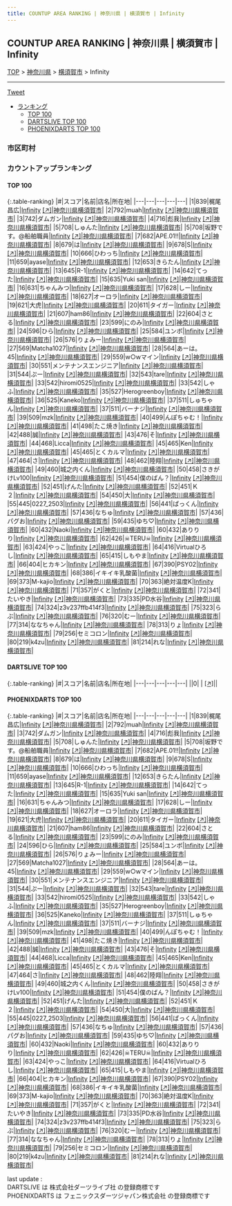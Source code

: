 ```yaml
---
title: COUNTUP AREA RANKING | 神奈川県 | 横須賀市 | Infinity
---
```

## COUNTUP AREA RANKING | 神奈川県 | 横須賀市 | Infinity

[TOP](/darts/rank/) > [神奈川県](/darts/rank/神奈川県/) > [横須賀市](/darts/rank/神奈川県/横須賀市/) > Infinity

___

<a href="https://twitter.com/share?ref_src=twsrc%5Etfw" data-text="COUNTUP AREA RANKING | 神奈川県横須賀市Infinity" class="twitter-share-button" data-hashtags="DARTSLIVE,PHOENIXDARTS,darts,ダーツ" data-show-count="false">Tweet</a>

* [ランキング](#カウントアップランキング)
    * [TOP 100](#top-100)
    * [DARTSLIVE TOP 100](#dartslive-top-100)
    * [PHOENIXDARTS TOP 100](#phoenixdarts-top-100)

### 市区町村

<ul>

</ul>

### カウントアップランキング

#### TOP 100



{:.table-ranking}
|#|スコア|名前|店名|所在地|
|---|---|---|---|---|
|1|839|<span class="rank-name-pd"><span class="pro-icon-pd"></span>梶尾 昌広</span>|<a href="/darts/rank/shops/56615.html">Infinity</a> <a href="https://vs.phoenixdarts.com/jp/shop/shopDetailInfo/s_56615?s_seq=56615">[↗]</a>|<a href="/darts/rank/神奈川県/横須賀市">神奈川県横須賀市</a>|
|2|792|<span class="rank-name-pd">muah</span>|<a href="/darts/rank/shops/56615.html">Infinity</a> <a href="https://vs.phoenixdarts.com/jp/shop/shopDetailInfo/s_56615?s_seq=56615">[↗]</a>|<a href="/darts/rank/神奈川県/横須賀市">神奈川県横須賀市</a>|
|3|742|<span class="rank-name-pd">ダムガン</span>|<a href="/darts/rank/shops/56615.html">Infinity</a> <a href="https://vs.phoenixdarts.com/jp/shop/shopDetailInfo/s_56615?s_seq=56615">[↗]</a>|<a href="/darts/rank/神奈川県/横須賀市">神奈川県横須賀市</a>|
|4|716|<span class="rank-name-pd">彪我</span>|<a href="/darts/rank/shops/56615.html">Infinity</a> <a href="https://vs.phoenixdarts.com/jp/shop/shopDetailInfo/s_56615?s_seq=56615">[↗]</a>|<a href="/darts/rank/神奈川県/横須賀市">神奈川県横須賀市</a>|
|5|708|<span class="rank-name-pd">しゅんた</span>|<a href="/darts/rank/shops/56615.html">Infinity</a> <a href="https://vs.phoenixdarts.com/jp/shop/shopDetailInfo/s_56615?s_seq=56615">[↗]</a>|<a href="/darts/rank/神奈川県/横須賀市">神奈川県横須賀市</a>|
|5|708|<span class="rank-name-pd">坂野です。@船舶職員</span>|<a href="/darts/rank/shops/56615.html">Infinity</a> <a href="https://vs.phoenixdarts.com/jp/shop/shopDetailInfo/s_56615?s_seq=56615">[↗]</a>|<a href="/darts/rank/神奈川県/横須賀市">神奈川県横須賀市</a>|
|7|682|<span class="rank-name-pd">APE.01!!</span>|<a href="/darts/rank/shops/56615.html">Infinity</a> <a href="https://vs.phoenixdarts.com/jp/shop/shopDetailInfo/s_56615?s_seq=56615">[↗]</a>|<a href="/darts/rank/神奈川県/横須賀市">神奈川県横須賀市</a>|
|8|679|<span class="rank-name-pd">は</span>|<a href="/darts/rank/shops/56615.html">Infinity</a> <a href="https://vs.phoenixdarts.com/jp/shop/shopDetailInfo/s_56615?s_seq=56615">[↗]</a>|<a href="/darts/rank/神奈川県/横須賀市">神奈川県横須賀市</a>|
|9|678|<span class="rank-name-pd">S</span>|<a href="/darts/rank/shops/56615.html">Infinity</a> <a href="https://vs.phoenixdarts.com/jp/shop/shopDetailInfo/s_56615?s_seq=56615">[↗]</a>|<a href="/darts/rank/神奈川県/横須賀市">神奈川県横須賀市</a>|
|10|666|<span class="rank-name-pd">ひわっち</span>|<a href="/darts/rank/shops/56615.html">Infinity</a> <a href="https://vs.phoenixdarts.com/jp/shop/shopDetailInfo/s_56615?s_seq=56615">[↗]</a>|<a href="/darts/rank/神奈川県/横須賀市">神奈川県横須賀市</a>|
|11|659|<span class="rank-name-pd">ayase</span>|<a href="/darts/rank/shops/56615.html">Infinity</a> <a href="https://vs.phoenixdarts.com/jp/shop/shopDetailInfo/s_56615?s_seq=56615">[↗]</a>|<a href="/darts/rank/神奈川県/横須賀市">神奈川県横須賀市</a>|
|12|653|<span class="rank-name-pd">きらたん</span>|<a href="/darts/rank/shops/56615.html">Infinity</a> <a href="https://vs.phoenixdarts.com/jp/shop/shopDetailInfo/s_56615?s_seq=56615">[↗]</a>|<a href="/darts/rank/神奈川県/横須賀市">神奈川県横須賀市</a>|
|13|645|<span class="rank-name-pd">R-1</span>|<a href="/darts/rank/shops/56615.html">Infinity</a> <a href="https://vs.phoenixdarts.com/jp/shop/shopDetailInfo/s_56615?s_seq=56615">[↗]</a>|<a href="/darts/rank/神奈川県/横須賀市">神奈川県横須賀市</a>|
|14|642|<span class="rank-name-pd">てった</span>|<a href="/darts/rank/shops/56615.html">Infinity</a> <a href="https://vs.phoenixdarts.com/jp/shop/shopDetailInfo/s_56615?s_seq=56615">[↗]</a>|<a href="/darts/rank/神奈川県/横須賀市">神奈川県横須賀市</a>|
|15|635|<span class="rank-name-pd">Yuki san</span>|<a href="/darts/rank/shops/56615.html">Infinity</a> <a href="https://vs.phoenixdarts.com/jp/shop/shopDetailInfo/s_56615?s_seq=56615">[↗]</a>|<a href="/darts/rank/神奈川県/横須賀市">神奈川県横須賀市</a>|
|16|631|<span class="rank-name-pd">ちゃんみつ</span>|<a href="/darts/rank/shops/56615.html">Infinity</a> <a href="https://vs.phoenixdarts.com/jp/shop/shopDetailInfo/s_56615?s_seq=56615">[↗]</a>|<a href="/darts/rank/神奈川県/横須賀市">神奈川県横須賀市</a>|
|17|628|<span class="rank-name-pd">しー</span>|<a href="/darts/rank/shops/56615.html">Infinity</a> <a href="https://vs.phoenixdarts.com/jp/shop/shopDetailInfo/s_56615?s_seq=56615">[↗]</a>|<a href="/darts/rank/神奈川県/横須賀市">神奈川県横須賀市</a>|
|18|627|<span class="rank-name-pd">オーロラ</span>|<a href="/darts/rank/shops/56615.html">Infinity</a> <a href="https://vs.phoenixdarts.com/jp/shop/shopDetailInfo/s_56615?s_seq=56615">[↗]</a>|<a href="/darts/rank/神奈川県/横須賀市">神奈川県横須賀市</a>|
|19|621|<span class="rank-name-pd">大虎</span>|<a href="/darts/rank/shops/56615.html">Infinity</a> <a href="https://vs.phoenixdarts.com/jp/shop/shopDetailInfo/s_56615?s_seq=56615">[↗]</a>|<a href="/darts/rank/神奈川県/横須賀市">神奈川県横須賀市</a>|
|20|611|<span class="rank-name-pd">タイガー</span>|<a href="/darts/rank/shops/56615.html">Infinity</a> <a href="https://vs.phoenixdarts.com/jp/shop/shopDetailInfo/s_56615?s_seq=56615">[↗]</a>|<a href="/darts/rank/神奈川県/横須賀市">神奈川県横須賀市</a>|
|21|607|<span class="rank-name-pd">ham86</span>|<a href="/darts/rank/shops/56615.html">Infinity</a> <a href="https://vs.phoenixdarts.com/jp/shop/shopDetailInfo/s_56615?s_seq=56615">[↗]</a>|<a href="/darts/rank/神奈川県/横須賀市">神奈川県横須賀市</a>|
|22|604|<span class="rank-name-pd">さとる</span>|<a href="/darts/rank/shops/56615.html">Infinity</a> <a href="https://vs.phoenixdarts.com/jp/shop/shopDetailInfo/s_56615?s_seq=56615">[↗]</a>|<a href="/darts/rank/神奈川県/横須賀市">神奈川県横須賀市</a>|
|23|599|<span class="rank-name-pd">にのみ</span>|<a href="/darts/rank/shops/56615.html">Infinity</a> <a href="https://vs.phoenixdarts.com/jp/shop/shopDetailInfo/s_56615?s_seq=56615">[↗]</a>|<a href="/darts/rank/神奈川県/横須賀市">神奈川県横須賀市</a>|
|24|596|<span class="rank-name-pd">ひら</span>|<a href="/darts/rank/shops/56615.html">Infinity</a> <a href="https://vs.phoenixdarts.com/jp/shop/shopDetailInfo/s_56615?s_seq=56615">[↗]</a>|<a href="/darts/rank/神奈川県/横須賀市">神奈川県横須賀市</a>|
|25|584|<span class="rank-name-pd">ユンボ</span>|<a href="/darts/rank/shops/56615.html">Infinity</a> <a href="https://vs.phoenixdarts.com/jp/shop/shopDetailInfo/s_56615?s_seq=56615">[↗]</a>|<a href="/darts/rank/神奈川県/横須賀市">神奈川県横須賀市</a>|
|26|576|<span class="rank-name-pd">りょみー</span>|<a href="/darts/rank/shops/56615.html">Infinity</a> <a href="https://vs.phoenixdarts.com/jp/shop/shopDetailInfo/s_56615?s_seq=56615">[↗]</a>|<a href="/darts/rank/神奈川県/横須賀市">神奈川県横須賀市</a>|
|27|569|<span class="rank-name-pd">Matcha1027</span>|<a href="/darts/rank/shops/56615.html">Infinity</a> <a href="https://vs.phoenixdarts.com/jp/shop/shopDetailInfo/s_56615?s_seq=56615">[↗]</a>|<a href="/darts/rank/神奈川県/横須賀市">神奈川県横須賀市</a>|
|28|564|<span class="rank-name-pd">あーは。45</span>|<a href="/darts/rank/shops/56615.html">Infinity</a> <a href="https://vs.phoenixdarts.com/jp/shop/shopDetailInfo/s_56615?s_seq=56615">[↗]</a>|<a href="/darts/rank/神奈川県/横須賀市">神奈川県横須賀市</a>|
|29|559|<span class="rank-name-pd">w○wマイン</span>|<a href="/darts/rank/shops/56615.html">Infinity</a> <a href="https://vs.phoenixdarts.com/jp/shop/shopDetailInfo/s_56615?s_seq=56615">[↗]</a>|<a href="/darts/rank/神奈川県/横須賀市">神奈川県横須賀市</a>|
|30|551|<span class="rank-name-pd">メンテナンスエンジニア</span>|<a href="/darts/rank/shops/56615.html">Infinity</a> <a href="https://vs.phoenixdarts.com/jp/shop/shopDetailInfo/s_56615?s_seq=56615">[↗]</a>|<a href="/darts/rank/神奈川県/横須賀市">神奈川県横須賀市</a>|
|31|544|<span class="rank-name-pd">ぷー</span>|<a href="/darts/rank/shops/56615.html">Infinity</a> <a href="https://vs.phoenixdarts.com/jp/shop/shopDetailInfo/s_56615?s_seq=56615">[↗]</a>|<a href="/darts/rank/神奈川県/横須賀市">神奈川県横須賀市</a>|
|32|543|<span class="rank-name-pd">tare</span>|<a href="/darts/rank/shops/56615.html">Infinity</a> <a href="https://vs.phoenixdarts.com/jp/shop/shopDetailInfo/s_56615?s_seq=56615">[↗]</a>|<a href="/darts/rank/神奈川県/横須賀市">神奈川県横須賀市</a>|
|33|542|<span class="rank-name-pd">hiromi0525</span>|<a href="/darts/rank/shops/56615.html">Infinity</a> <a href="https://vs.phoenixdarts.com/jp/shop/shopDetailInfo/s_56615?s_seq=56615">[↗]</a>|<a href="/darts/rank/神奈川県/横須賀市">神奈川県横須賀市</a>|
|33|542|<span class="rank-name-pd">しゃふ</span>|<a href="/darts/rank/shops/56615.html">Infinity</a> <a href="https://vs.phoenixdarts.com/jp/shop/shopDetailInfo/s_56615?s_seq=56615">[↗]</a>|<a href="/darts/rank/神奈川県/横須賀市">神奈川県横須賀市</a>|
|35|527|<span class="rank-name-pd">Herogreenboy</span>|<a href="/darts/rank/shops/56615.html">Infinity</a> <a href="https://vs.phoenixdarts.com/jp/shop/shopDetailInfo/s_56615?s_seq=56615">[↗]</a>|<a href="/darts/rank/神奈川県/横須賀市">神奈川県横須賀市</a>|
|36|525|<span class="rank-name-pd">Kaneko</span>|<a href="/darts/rank/shops/56615.html">Infinity</a> <a href="https://vs.phoenixdarts.com/jp/shop/shopDetailInfo/s_56615?s_seq=56615">[↗]</a>|<a href="/darts/rank/神奈川県/横須賀市">神奈川県横須賀市</a>|
|37|511|<span class="rank-name-pd">しゅちゃん</span>|<a href="/darts/rank/shops/56615.html">Infinity</a> <a href="https://vs.phoenixdarts.com/jp/shop/shopDetailInfo/s_56615?s_seq=56615">[↗]</a>|<a href="/darts/rank/神奈川県/横須賀市">神奈川県横須賀市</a>|
|37|511|<span class="rank-name-pd">バーナジ</span>|<a href="/darts/rank/shops/56615.html">Infinity</a> <a href="https://vs.phoenixdarts.com/jp/shop/shopDetailInfo/s_56615?s_seq=56615">[↗]</a>|<a href="/darts/rank/神奈川県/横須賀市">神奈川県横須賀市</a>|
|39|509|<span class="rank-name-pd">mzk</span>|<a href="/darts/rank/shops/56615.html">Infinity</a> <a href="https://vs.phoenixdarts.com/jp/shop/shopDetailInfo/s_56615?s_seq=56615">[↗]</a>|<a href="/darts/rank/神奈川県/横須賀市">神奈川県横須賀市</a>|
|40|499|<span class="rank-name-pd">んぽちゃむ！</span>|<a href="/darts/rank/shops/56615.html">Infinity</a> <a href="https://vs.phoenixdarts.com/jp/shop/shopDetailInfo/s_56615?s_seq=56615">[↗]</a>|<a href="/darts/rank/神奈川県/横須賀市">神奈川県横須賀市</a>|
|41|498|<span class="rank-name-pd">たこ焼き</span>|<a href="/darts/rank/shops/56615.html">Infinity</a> <a href="https://vs.phoenixdarts.com/jp/shop/shopDetailInfo/s_56615?s_seq=56615">[↗]</a>|<a href="/darts/rank/神奈川県/横須賀市">神奈川県横須賀市</a>|
|42|488|<span class="rank-name-pd">誠</span>|<a href="/darts/rank/shops/56615.html">Infinity</a> <a href="https://vs.phoenixdarts.com/jp/shop/shopDetailInfo/s_56615?s_seq=56615">[↗]</a>|<a href="/darts/rank/神奈川県/横須賀市">神奈川県横須賀市</a>|
|43|476|<span class="rank-name-pd">そ</span>|<a href="/darts/rank/shops/56615.html">Infinity</a> <a href="https://vs.phoenixdarts.com/jp/shop/shopDetailInfo/s_56615?s_seq=56615">[↗]</a>|<a href="/darts/rank/神奈川県/横須賀市">神奈川県横須賀市</a>|
|44|468|<span class="rank-name-pd">Licca</span>|<a href="/darts/rank/shops/56615.html">Infinity</a> <a href="https://vs.phoenixdarts.com/jp/shop/shopDetailInfo/s_56615?s_seq=56615">[↗]</a>|<a href="/darts/rank/神奈川県/横須賀市">神奈川県横須賀市</a>|
|45|465|<span class="rank-name-pd">Ken</span>|<a href="/darts/rank/shops/56615.html">Infinity</a> <a href="https://vs.phoenixdarts.com/jp/shop/shopDetailInfo/s_56615?s_seq=56615">[↗]</a>|<a href="/darts/rank/神奈川県/横須賀市">神奈川県横須賀市</a>|
|45|465|<span class="rank-name-pd">とくカルマ</span>|<a href="/darts/rank/shops/56615.html">Infinity</a> <a href="https://vs.phoenixdarts.com/jp/shop/shopDetailInfo/s_56615?s_seq=56615">[↗]</a>|<a href="/darts/rank/神奈川県/横須賀市">神奈川県横須賀市</a>|
|47|464|<span class="rank-name-pd">さ</span>|<a href="/darts/rank/shops/56615.html">Infinity</a> <a href="https://vs.phoenixdarts.com/jp/shop/shopDetailInfo/s_56615?s_seq=56615">[↗]</a>|<a href="/darts/rank/神奈川県/横須賀市">神奈川県横須賀市</a>|
|48|462|<span class="rank-name-pd">陸翔</span>|<a href="/darts/rank/shops/56615.html">Infinity</a> <a href="https://vs.phoenixdarts.com/jp/shop/shopDetailInfo/s_56615?s_seq=56615">[↗]</a>|<a href="/darts/rank/神奈川県/横須賀市">神奈川県横須賀市</a>|
|49|460|<span class="rank-name-pd">城之内くん</span>|<a href="/darts/rank/shops/56615.html">Infinity</a> <a href="https://vs.phoenixdarts.com/jp/shop/shopDetailInfo/s_56615?s_seq=56615">[↗]</a>|<a href="/darts/rank/神奈川県/横須賀市">神奈川県横須賀市</a>|
|50|458|<span class="rank-name-pd">さきがけLv100</span>|<a href="/darts/rank/shops/56615.html">Infinity</a> <a href="https://vs.phoenixdarts.com/jp/shop/shopDetailInfo/s_56615?s_seq=56615">[↗]</a>|<a href="/darts/rank/神奈川県/横須賀市">神奈川県横須賀市</a>|
|51|454|<span class="rank-name-pd">僕のばん？</span>|<a href="/darts/rank/shops/56615.html">Infinity</a> <a href="https://vs.phoenixdarts.com/jp/shop/shopDetailInfo/s_56615?s_seq=56615">[↗]</a>|<a href="/darts/rank/神奈川県/横須賀市">神奈川県横須賀市</a>|
|52|451|<span class="rank-name-pd">げんた</span>|<a href="/darts/rank/shops/56615.html">Infinity</a> <a href="https://vs.phoenixdarts.com/jp/shop/shopDetailInfo/s_56615?s_seq=56615">[↗]</a>|<a href="/darts/rank/神奈川県/横須賀市">神奈川県横須賀市</a>|
|52|451|<span class="rank-name-pd">Ｋ２</span>|<a href="/darts/rank/shops/56615.html">Infinity</a> <a href="https://vs.phoenixdarts.com/jp/shop/shopDetailInfo/s_56615?s_seq=56615">[↗]</a>|<a href="/darts/rank/神奈川県/横須賀市">神奈川県横須賀市</a>|
|54|450|<span class="rank-name-pd">大</span>|<a href="/darts/rank/shops/56615.html">Infinity</a> <a href="https://vs.phoenixdarts.com/jp/shop/shopDetailInfo/s_56615?s_seq=56615">[↗]</a>|<a href="/darts/rank/神奈川県/横須賀市">神奈川県横須賀市</a>|
|55|445|<span class="rank-name-pd">0227_2503</span>|<a href="/darts/rank/shops/56615.html">Infinity</a> <a href="https://vs.phoenixdarts.com/jp/shop/shopDetailInfo/s_56615?s_seq=56615">[↗]</a>|<a href="/darts/rank/神奈川県/横須賀市">神奈川県横須賀市</a>|
|56|441|<span class="rank-name-pd">ぱっくん</span>|<a href="/darts/rank/shops/56615.html">Infinity</a> <a href="https://vs.phoenixdarts.com/jp/shop/shopDetailInfo/s_56615?s_seq=56615">[↗]</a>|<a href="/darts/rank/神奈川県/横須賀市">神奈川県横須賀市</a>|
|57|436|<span class="rank-name-pd">なちゅ</span>|<a href="/darts/rank/shops/56615.html">Infinity</a> <a href="https://vs.phoenixdarts.com/jp/shop/shopDetailInfo/s_56615?s_seq=56615">[↗]</a>|<a href="/darts/rank/神奈川県/横須賀市">神奈川県横須賀市</a>|
|57|436|<span class="rank-name-pd">パグお</span>|<a href="/darts/rank/shops/56615.html">Infinity</a> <a href="https://vs.phoenixdarts.com/jp/shop/shopDetailInfo/s_56615?s_seq=56615">[↗]</a>|<a href="/darts/rank/神奈川県/横須賀市">神奈川県横須賀市</a>|
|59|435|<span class="rank-name-pd">ゆち♡</span>|<a href="/darts/rank/shops/56615.html">Infinity</a> <a href="https://vs.phoenixdarts.com/jp/shop/shopDetailInfo/s_56615?s_seq=56615">[↗]</a>|<a href="/darts/rank/神奈川県/横須賀市">神奈川県横須賀市</a>|
|60|432|<span class="rank-name-pd">Naoki</span>|<a href="/darts/rank/shops/56615.html">Infinity</a> <a href="https://vs.phoenixdarts.com/jp/shop/shopDetailInfo/s_56615?s_seq=56615">[↗]</a>|<a href="/darts/rank/神奈川県/横須賀市">神奈川県横須賀市</a>|
|60|432|<span class="rank-name-pd">ありりり</span>|<a href="/darts/rank/shops/56615.html">Infinity</a> <a href="https://vs.phoenixdarts.com/jp/shop/shopDetailInfo/s_56615?s_seq=56615">[↗]</a>|<a href="/darts/rank/神奈川県/横須賀市">神奈川県横須賀市</a>|
|62|426|<span class="rank-name-pd">☠TERU☠</span>|<a href="/darts/rank/shops/56615.html">Infinity</a> <a href="https://vs.phoenixdarts.com/jp/shop/shopDetailInfo/s_56615?s_seq=56615">[↗]</a>|<a href="/darts/rank/神奈川県/横須賀市">神奈川県横須賀市</a>|
|63|424|<span class="rank-name-pd">やっこ</span>|<a href="/darts/rank/shops/56615.html">Infinity</a> <a href="https://vs.phoenixdarts.com/jp/shop/shopDetailInfo/s_56615?s_seq=56615">[↗]</a>|<a href="/darts/rank/神奈川県/横須賀市">神奈川県横須賀市</a>|
|64|416|<span class="rank-name-pd">Virtualひろし</span>|<a href="/darts/rank/shops/56615.html">Infinity</a> <a href="https://vs.phoenixdarts.com/jp/shop/shopDetailInfo/s_56615?s_seq=56615">[↗]</a>|<a href="/darts/rank/神奈川県/横須賀市">神奈川県横須賀市</a>|
|65|415|<span class="rank-name-pd">しもやま</span>|<a href="/darts/rank/shops/56615.html">Infinity</a> <a href="https://vs.phoenixdarts.com/jp/shop/shopDetailInfo/s_56615?s_seq=56615">[↗]</a>|<a href="/darts/rank/神奈川県/横須賀市">神奈川県横須賀市</a>|
|66|404|<span class="rank-name-pd">ヒカキン</span>|<a href="/darts/rank/shops/56615.html">Infinity</a> <a href="https://vs.phoenixdarts.com/jp/shop/shopDetailInfo/s_56615?s_seq=56615">[↗]</a>|<a href="/darts/rank/神奈川県/横須賀市">神奈川県横須賀市</a>|
|67|390|<span class="rank-name-pd">PSY02</span>|<a href="/darts/rank/shops/56615.html">Infinity</a> <a href="https://vs.phoenixdarts.com/jp/shop/shopDetailInfo/s_56615?s_seq=56615">[↗]</a>|<a href="/darts/rank/神奈川県/横須賀市">神奈川県横須賀市</a>|
|68|386|<span class="rank-name-pd">イキイキ乳酸菌</span>|<a href="/darts/rank/shops/56615.html">Infinity</a> <a href="https://vs.phoenixdarts.com/jp/shop/shopDetailInfo/s_56615?s_seq=56615">[↗]</a>|<a href="/darts/rank/神奈川県/横須賀市">神奈川県横須賀市</a>|
|69|373|<span class="rank-name-pd">M-kajio</span>|<a href="/darts/rank/shops/56615.html">Infinity</a> <a href="https://vs.phoenixdarts.com/jp/shop/shopDetailInfo/s_56615?s_seq=56615">[↗]</a>|<a href="/darts/rank/神奈川県/横須賀市">神奈川県横須賀市</a>|
|70|363|<span class="rank-name-pd">絶対温度K</span>|<a href="/darts/rank/shops/56615.html">Infinity</a> <a href="https://vs.phoenixdarts.com/jp/shop/shopDetailInfo/s_56615?s_seq=56615">[↗]</a>|<a href="/darts/rank/神奈川県/横須賀市">神奈川県横須賀市</a>|
|71|357|<span class="rank-name-pd">がくと</span>|<a href="/darts/rank/shops/56615.html">Infinity</a> <a href="https://vs.phoenixdarts.com/jp/shop/shopDetailInfo/s_56615?s_seq=56615">[↗]</a>|<a href="/darts/rank/神奈川県/横須賀市">神奈川県横須賀市</a>|
|72|341|<span class="rank-name-pd">たいやき</span>|<a href="/darts/rank/shops/56615.html">Infinity</a> <a href="https://vs.phoenixdarts.com/jp/shop/shopDetailInfo/s_56615?s_seq=56615">[↗]</a>|<a href="/darts/rank/神奈川県/横須賀市">神奈川県横須賀市</a>|
|73|335|<span class="rank-name-pd">PD水谷</span>|<a href="/darts/rank/shops/56615.html">Infinity</a> <a href="https://vs.phoenixdarts.com/jp/shop/shopDetailInfo/s_56615?s_seq=56615">[↗]</a>|<a href="/darts/rank/神奈川県/横須賀市">神奈川県横須賀市</a>|
|74|324|<span class="rank-name-pd">z3v237ffb414f3</span>|<a href="/darts/rank/shops/56615.html">Infinity</a> <a href="https://vs.phoenixdarts.com/jp/shop/shopDetailInfo/s_56615?s_seq=56615">[↗]</a>|<a href="/darts/rank/神奈川県/横須賀市">神奈川県横須賀市</a>|
|75|323|<span class="rank-name-pd">らぶ</span>|<a href="/darts/rank/shops/56615.html">Infinity</a> <a href="https://vs.phoenixdarts.com/jp/shop/shopDetailInfo/s_56615?s_seq=56615">[↗]</a>|<a href="/darts/rank/神奈川県/横須賀市">神奈川県横須賀市</a>|
|76|320|<span class="rank-name-pd">むー</span>|<a href="/darts/rank/shops/56615.html">Infinity</a> <a href="https://vs.phoenixdarts.com/jp/shop/shopDetailInfo/s_56615?s_seq=56615">[↗]</a>|<a href="/darts/rank/神奈川県/横須賀市">神奈川県横須賀市</a>|
|77|314|<span class="rank-name-pd">ななちゃん</span>|<a href="/darts/rank/shops/56615.html">Infinity</a> <a href="https://vs.phoenixdarts.com/jp/shop/shopDetailInfo/s_56615?s_seq=56615">[↗]</a>|<a href="/darts/rank/神奈川県/横須賀市">神奈川県横須賀市</a>|
|78|313|<span class="rank-name-pd">りょ</span>|<a href="/darts/rank/shops/56615.html">Infinity</a> <a href="https://vs.phoenixdarts.com/jp/shop/shopDetailInfo/s_56615?s_seq=56615">[↗]</a>|<a href="/darts/rank/神奈川県/横須賀市">神奈川県横須賀市</a>|
|79|256|<span class="rank-name-pd">セミコロン</span>|<a href="/darts/rank/shops/56615.html">Infinity</a> <a href="https://vs.phoenixdarts.com/jp/shop/shopDetailInfo/s_56615?s_seq=56615">[↗]</a>|<a href="/darts/rank/神奈川県/横須賀市">神奈川県横須賀市</a>|
|80|219|<span class="rank-name-pd">k4zu</span>|<a href="/darts/rank/shops/56615.html">Infinity</a> <a href="https://vs.phoenixdarts.com/jp/shop/shopDetailInfo/s_56615?s_seq=56615">[↗]</a>|<a href="/darts/rank/神奈川県/横須賀市">神奈川県横須賀市</a>|
|81|214|<span class="rank-name-pd">れな</span>|<a href="/darts/rank/shops/56615.html">Infinity</a> <a href="https://vs.phoenixdarts.com/jp/shop/shopDetailInfo/s_56615?s_seq=56615">[↗]</a>|<a href="/darts/rank/神奈川県/横須賀市">神奈川県横須賀市</a>|


#### DARTSLIVE TOP 100



{:.table-ranking}
|#|スコア|名前|店名|所在地|
|---|---|---|---|---|
||0|<span class="rank-name-dl"> </span>|<a href="/darts/rank/shops/.html"></a> <a href="">[↗]</a>|<a href="/darts/rank//"></a>|


#### PHOENIXDARTS TOP 100



{:.table-ranking}
|#|スコア|名前|店名|所在地|
|---|---|---|---|---|
|1|839|<span class="rank-name-pd"><span class="pro-icon-pd"></span>梶尾 昌広</span>|<a href="/darts/rank/shops/56615.html">Infinity</a> <a href="https://vs.phoenixdarts.com/jp/shop/shopDetailInfo/s_56615?s_seq=56615">[↗]</a>|<a href="/darts/rank/神奈川県/横須賀市">神奈川県横須賀市</a>|
|2|792|<span class="rank-name-pd">muah</span>|<a href="/darts/rank/shops/56615.html">Infinity</a> <a href="https://vs.phoenixdarts.com/jp/shop/shopDetailInfo/s_56615?s_seq=56615">[↗]</a>|<a href="/darts/rank/神奈川県/横須賀市">神奈川県横須賀市</a>|
|3|742|<span class="rank-name-pd">ダムガン</span>|<a href="/darts/rank/shops/56615.html">Infinity</a> <a href="https://vs.phoenixdarts.com/jp/shop/shopDetailInfo/s_56615?s_seq=56615">[↗]</a>|<a href="/darts/rank/神奈川県/横須賀市">神奈川県横須賀市</a>|
|4|716|<span class="rank-name-pd">彪我</span>|<a href="/darts/rank/shops/56615.html">Infinity</a> <a href="https://vs.phoenixdarts.com/jp/shop/shopDetailInfo/s_56615?s_seq=56615">[↗]</a>|<a href="/darts/rank/神奈川県/横須賀市">神奈川県横須賀市</a>|
|5|708|<span class="rank-name-pd">しゅんた</span>|<a href="/darts/rank/shops/56615.html">Infinity</a> <a href="https://vs.phoenixdarts.com/jp/shop/shopDetailInfo/s_56615?s_seq=56615">[↗]</a>|<a href="/darts/rank/神奈川県/横須賀市">神奈川県横須賀市</a>|
|5|708|<span class="rank-name-pd">坂野です。@船舶職員</span>|<a href="/darts/rank/shops/56615.html">Infinity</a> <a href="https://vs.phoenixdarts.com/jp/shop/shopDetailInfo/s_56615?s_seq=56615">[↗]</a>|<a href="/darts/rank/神奈川県/横須賀市">神奈川県横須賀市</a>|
|7|682|<span class="rank-name-pd">APE.01!!</span>|<a href="/darts/rank/shops/56615.html">Infinity</a> <a href="https://vs.phoenixdarts.com/jp/shop/shopDetailInfo/s_56615?s_seq=56615">[↗]</a>|<a href="/darts/rank/神奈川県/横須賀市">神奈川県横須賀市</a>|
|8|679|<span class="rank-name-pd">は</span>|<a href="/darts/rank/shops/56615.html">Infinity</a> <a href="https://vs.phoenixdarts.com/jp/shop/shopDetailInfo/s_56615?s_seq=56615">[↗]</a>|<a href="/darts/rank/神奈川県/横須賀市">神奈川県横須賀市</a>|
|9|678|<span class="rank-name-pd">S</span>|<a href="/darts/rank/shops/56615.html">Infinity</a> <a href="https://vs.phoenixdarts.com/jp/shop/shopDetailInfo/s_56615?s_seq=56615">[↗]</a>|<a href="/darts/rank/神奈川県/横須賀市">神奈川県横須賀市</a>|
|10|666|<span class="rank-name-pd">ひわっち</span>|<a href="/darts/rank/shops/56615.html">Infinity</a> <a href="https://vs.phoenixdarts.com/jp/shop/shopDetailInfo/s_56615?s_seq=56615">[↗]</a>|<a href="/darts/rank/神奈川県/横須賀市">神奈川県横須賀市</a>|
|11|659|<span class="rank-name-pd">ayase</span>|<a href="/darts/rank/shops/56615.html">Infinity</a> <a href="https://vs.phoenixdarts.com/jp/shop/shopDetailInfo/s_56615?s_seq=56615">[↗]</a>|<a href="/darts/rank/神奈川県/横須賀市">神奈川県横須賀市</a>|
|12|653|<span class="rank-name-pd">きらたん</span>|<a href="/darts/rank/shops/56615.html">Infinity</a> <a href="https://vs.phoenixdarts.com/jp/shop/shopDetailInfo/s_56615?s_seq=56615">[↗]</a>|<a href="/darts/rank/神奈川県/横須賀市">神奈川県横須賀市</a>|
|13|645|<span class="rank-name-pd">R-1</span>|<a href="/darts/rank/shops/56615.html">Infinity</a> <a href="https://vs.phoenixdarts.com/jp/shop/shopDetailInfo/s_56615?s_seq=56615">[↗]</a>|<a href="/darts/rank/神奈川県/横須賀市">神奈川県横須賀市</a>|
|14|642|<span class="rank-name-pd">てった</span>|<a href="/darts/rank/shops/56615.html">Infinity</a> <a href="https://vs.phoenixdarts.com/jp/shop/shopDetailInfo/s_56615?s_seq=56615">[↗]</a>|<a href="/darts/rank/神奈川県/横須賀市">神奈川県横須賀市</a>|
|15|635|<span class="rank-name-pd">Yuki san</span>|<a href="/darts/rank/shops/56615.html">Infinity</a> <a href="https://vs.phoenixdarts.com/jp/shop/shopDetailInfo/s_56615?s_seq=56615">[↗]</a>|<a href="/darts/rank/神奈川県/横須賀市">神奈川県横須賀市</a>|
|16|631|<span class="rank-name-pd">ちゃんみつ</span>|<a href="/darts/rank/shops/56615.html">Infinity</a> <a href="https://vs.phoenixdarts.com/jp/shop/shopDetailInfo/s_56615?s_seq=56615">[↗]</a>|<a href="/darts/rank/神奈川県/横須賀市">神奈川県横須賀市</a>|
|17|628|<span class="rank-name-pd">しー</span>|<a href="/darts/rank/shops/56615.html">Infinity</a> <a href="https://vs.phoenixdarts.com/jp/shop/shopDetailInfo/s_56615?s_seq=56615">[↗]</a>|<a href="/darts/rank/神奈川県/横須賀市">神奈川県横須賀市</a>|
|18|627|<span class="rank-name-pd">オーロラ</span>|<a href="/darts/rank/shops/56615.html">Infinity</a> <a href="https://vs.phoenixdarts.com/jp/shop/shopDetailInfo/s_56615?s_seq=56615">[↗]</a>|<a href="/darts/rank/神奈川県/横須賀市">神奈川県横須賀市</a>|
|19|621|<span class="rank-name-pd">大虎</span>|<a href="/darts/rank/shops/56615.html">Infinity</a> <a href="https://vs.phoenixdarts.com/jp/shop/shopDetailInfo/s_56615?s_seq=56615">[↗]</a>|<a href="/darts/rank/神奈川県/横須賀市">神奈川県横須賀市</a>|
|20|611|<span class="rank-name-pd">タイガー</span>|<a href="/darts/rank/shops/56615.html">Infinity</a> <a href="https://vs.phoenixdarts.com/jp/shop/shopDetailInfo/s_56615?s_seq=56615">[↗]</a>|<a href="/darts/rank/神奈川県/横須賀市">神奈川県横須賀市</a>|
|21|607|<span class="rank-name-pd">ham86</span>|<a href="/darts/rank/shops/56615.html">Infinity</a> <a href="https://vs.phoenixdarts.com/jp/shop/shopDetailInfo/s_56615?s_seq=56615">[↗]</a>|<a href="/darts/rank/神奈川県/横須賀市">神奈川県横須賀市</a>|
|22|604|<span class="rank-name-pd">さとる</span>|<a href="/darts/rank/shops/56615.html">Infinity</a> <a href="https://vs.phoenixdarts.com/jp/shop/shopDetailInfo/s_56615?s_seq=56615">[↗]</a>|<a href="/darts/rank/神奈川県/横須賀市">神奈川県横須賀市</a>|
|23|599|<span class="rank-name-pd">にのみ</span>|<a href="/darts/rank/shops/56615.html">Infinity</a> <a href="https://vs.phoenixdarts.com/jp/shop/shopDetailInfo/s_56615?s_seq=56615">[↗]</a>|<a href="/darts/rank/神奈川県/横須賀市">神奈川県横須賀市</a>|
|24|596|<span class="rank-name-pd">ひら</span>|<a href="/darts/rank/shops/56615.html">Infinity</a> <a href="https://vs.phoenixdarts.com/jp/shop/shopDetailInfo/s_56615?s_seq=56615">[↗]</a>|<a href="/darts/rank/神奈川県/横須賀市">神奈川県横須賀市</a>|
|25|584|<span class="rank-name-pd">ユンボ</span>|<a href="/darts/rank/shops/56615.html">Infinity</a> <a href="https://vs.phoenixdarts.com/jp/shop/shopDetailInfo/s_56615?s_seq=56615">[↗]</a>|<a href="/darts/rank/神奈川県/横須賀市">神奈川県横須賀市</a>|
|26|576|<span class="rank-name-pd">りょみー</span>|<a href="/darts/rank/shops/56615.html">Infinity</a> <a href="https://vs.phoenixdarts.com/jp/shop/shopDetailInfo/s_56615?s_seq=56615">[↗]</a>|<a href="/darts/rank/神奈川県/横須賀市">神奈川県横須賀市</a>|
|27|569|<span class="rank-name-pd">Matcha1027</span>|<a href="/darts/rank/shops/56615.html">Infinity</a> <a href="https://vs.phoenixdarts.com/jp/shop/shopDetailInfo/s_56615?s_seq=56615">[↗]</a>|<a href="/darts/rank/神奈川県/横須賀市">神奈川県横須賀市</a>|
|28|564|<span class="rank-name-pd">あーは。45</span>|<a href="/darts/rank/shops/56615.html">Infinity</a> <a href="https://vs.phoenixdarts.com/jp/shop/shopDetailInfo/s_56615?s_seq=56615">[↗]</a>|<a href="/darts/rank/神奈川県/横須賀市">神奈川県横須賀市</a>|
|29|559|<span class="rank-name-pd">w○wマイン</span>|<a href="/darts/rank/shops/56615.html">Infinity</a> <a href="https://vs.phoenixdarts.com/jp/shop/shopDetailInfo/s_56615?s_seq=56615">[↗]</a>|<a href="/darts/rank/神奈川県/横須賀市">神奈川県横須賀市</a>|
|30|551|<span class="rank-name-pd">メンテナンスエンジニア</span>|<a href="/darts/rank/shops/56615.html">Infinity</a> <a href="https://vs.phoenixdarts.com/jp/shop/shopDetailInfo/s_56615?s_seq=56615">[↗]</a>|<a href="/darts/rank/神奈川県/横須賀市">神奈川県横須賀市</a>|
|31|544|<span class="rank-name-pd">ぷー</span>|<a href="/darts/rank/shops/56615.html">Infinity</a> <a href="https://vs.phoenixdarts.com/jp/shop/shopDetailInfo/s_56615?s_seq=56615">[↗]</a>|<a href="/darts/rank/神奈川県/横須賀市">神奈川県横須賀市</a>|
|32|543|<span class="rank-name-pd">tare</span>|<a href="/darts/rank/shops/56615.html">Infinity</a> <a href="https://vs.phoenixdarts.com/jp/shop/shopDetailInfo/s_56615?s_seq=56615">[↗]</a>|<a href="/darts/rank/神奈川県/横須賀市">神奈川県横須賀市</a>|
|33|542|<span class="rank-name-pd">hiromi0525</span>|<a href="/darts/rank/shops/56615.html">Infinity</a> <a href="https://vs.phoenixdarts.com/jp/shop/shopDetailInfo/s_56615?s_seq=56615">[↗]</a>|<a href="/darts/rank/神奈川県/横須賀市">神奈川県横須賀市</a>|
|33|542|<span class="rank-name-pd">しゃふ</span>|<a href="/darts/rank/shops/56615.html">Infinity</a> <a href="https://vs.phoenixdarts.com/jp/shop/shopDetailInfo/s_56615?s_seq=56615">[↗]</a>|<a href="/darts/rank/神奈川県/横須賀市">神奈川県横須賀市</a>|
|35|527|<span class="rank-name-pd">Herogreenboy</span>|<a href="/darts/rank/shops/56615.html">Infinity</a> <a href="https://vs.phoenixdarts.com/jp/shop/shopDetailInfo/s_56615?s_seq=56615">[↗]</a>|<a href="/darts/rank/神奈川県/横須賀市">神奈川県横須賀市</a>|
|36|525|<span class="rank-name-pd">Kaneko</span>|<a href="/darts/rank/shops/56615.html">Infinity</a> <a href="https://vs.phoenixdarts.com/jp/shop/shopDetailInfo/s_56615?s_seq=56615">[↗]</a>|<a href="/darts/rank/神奈川県/横須賀市">神奈川県横須賀市</a>|
|37|511|<span class="rank-name-pd">しゅちゃん</span>|<a href="/darts/rank/shops/56615.html">Infinity</a> <a href="https://vs.phoenixdarts.com/jp/shop/shopDetailInfo/s_56615?s_seq=56615">[↗]</a>|<a href="/darts/rank/神奈川県/横須賀市">神奈川県横須賀市</a>|
|37|511|<span class="rank-name-pd">バーナジ</span>|<a href="/darts/rank/shops/56615.html">Infinity</a> <a href="https://vs.phoenixdarts.com/jp/shop/shopDetailInfo/s_56615?s_seq=56615">[↗]</a>|<a href="/darts/rank/神奈川県/横須賀市">神奈川県横須賀市</a>|
|39|509|<span class="rank-name-pd">mzk</span>|<a href="/darts/rank/shops/56615.html">Infinity</a> <a href="https://vs.phoenixdarts.com/jp/shop/shopDetailInfo/s_56615?s_seq=56615">[↗]</a>|<a href="/darts/rank/神奈川県/横須賀市">神奈川県横須賀市</a>|
|40|499|<span class="rank-name-pd">んぽちゃむ！</span>|<a href="/darts/rank/shops/56615.html">Infinity</a> <a href="https://vs.phoenixdarts.com/jp/shop/shopDetailInfo/s_56615?s_seq=56615">[↗]</a>|<a href="/darts/rank/神奈川県/横須賀市">神奈川県横須賀市</a>|
|41|498|<span class="rank-name-pd">たこ焼き</span>|<a href="/darts/rank/shops/56615.html">Infinity</a> <a href="https://vs.phoenixdarts.com/jp/shop/shopDetailInfo/s_56615?s_seq=56615">[↗]</a>|<a href="/darts/rank/神奈川県/横須賀市">神奈川県横須賀市</a>|
|42|488|<span class="rank-name-pd">誠</span>|<a href="/darts/rank/shops/56615.html">Infinity</a> <a href="https://vs.phoenixdarts.com/jp/shop/shopDetailInfo/s_56615?s_seq=56615">[↗]</a>|<a href="/darts/rank/神奈川県/横須賀市">神奈川県横須賀市</a>|
|43|476|<span class="rank-name-pd">そ</span>|<a href="/darts/rank/shops/56615.html">Infinity</a> <a href="https://vs.phoenixdarts.com/jp/shop/shopDetailInfo/s_56615?s_seq=56615">[↗]</a>|<a href="/darts/rank/神奈川県/横須賀市">神奈川県横須賀市</a>|
|44|468|<span class="rank-name-pd">Licca</span>|<a href="/darts/rank/shops/56615.html">Infinity</a> <a href="https://vs.phoenixdarts.com/jp/shop/shopDetailInfo/s_56615?s_seq=56615">[↗]</a>|<a href="/darts/rank/神奈川県/横須賀市">神奈川県横須賀市</a>|
|45|465|<span class="rank-name-pd">Ken</span>|<a href="/darts/rank/shops/56615.html">Infinity</a> <a href="https://vs.phoenixdarts.com/jp/shop/shopDetailInfo/s_56615?s_seq=56615">[↗]</a>|<a href="/darts/rank/神奈川県/横須賀市">神奈川県横須賀市</a>|
|45|465|<span class="rank-name-pd">とくカルマ</span>|<a href="/darts/rank/shops/56615.html">Infinity</a> <a href="https://vs.phoenixdarts.com/jp/shop/shopDetailInfo/s_56615?s_seq=56615">[↗]</a>|<a href="/darts/rank/神奈川県/横須賀市">神奈川県横須賀市</a>|
|47|464|<span class="rank-name-pd">さ</span>|<a href="/darts/rank/shops/56615.html">Infinity</a> <a href="https://vs.phoenixdarts.com/jp/shop/shopDetailInfo/s_56615?s_seq=56615">[↗]</a>|<a href="/darts/rank/神奈川県/横須賀市">神奈川県横須賀市</a>|
|48|462|<span class="rank-name-pd">陸翔</span>|<a href="/darts/rank/shops/56615.html">Infinity</a> <a href="https://vs.phoenixdarts.com/jp/shop/shopDetailInfo/s_56615?s_seq=56615">[↗]</a>|<a href="/darts/rank/神奈川県/横須賀市">神奈川県横須賀市</a>|
|49|460|<span class="rank-name-pd">城之内くん</span>|<a href="/darts/rank/shops/56615.html">Infinity</a> <a href="https://vs.phoenixdarts.com/jp/shop/shopDetailInfo/s_56615?s_seq=56615">[↗]</a>|<a href="/darts/rank/神奈川県/横須賀市">神奈川県横須賀市</a>|
|50|458|<span class="rank-name-pd">さきがけLv100</span>|<a href="/darts/rank/shops/56615.html">Infinity</a> <a href="https://vs.phoenixdarts.com/jp/shop/shopDetailInfo/s_56615?s_seq=56615">[↗]</a>|<a href="/darts/rank/神奈川県/横須賀市">神奈川県横須賀市</a>|
|51|454|<span class="rank-name-pd">僕のばん？</span>|<a href="/darts/rank/shops/56615.html">Infinity</a> <a href="https://vs.phoenixdarts.com/jp/shop/shopDetailInfo/s_56615?s_seq=56615">[↗]</a>|<a href="/darts/rank/神奈川県/横須賀市">神奈川県横須賀市</a>|
|52|451|<span class="rank-name-pd">げんた</span>|<a href="/darts/rank/shops/56615.html">Infinity</a> <a href="https://vs.phoenixdarts.com/jp/shop/shopDetailInfo/s_56615?s_seq=56615">[↗]</a>|<a href="/darts/rank/神奈川県/横須賀市">神奈川県横須賀市</a>|
|52|451|<span class="rank-name-pd">Ｋ２</span>|<a href="/darts/rank/shops/56615.html">Infinity</a> <a href="https://vs.phoenixdarts.com/jp/shop/shopDetailInfo/s_56615?s_seq=56615">[↗]</a>|<a href="/darts/rank/神奈川県/横須賀市">神奈川県横須賀市</a>|
|54|450|<span class="rank-name-pd">大</span>|<a href="/darts/rank/shops/56615.html">Infinity</a> <a href="https://vs.phoenixdarts.com/jp/shop/shopDetailInfo/s_56615?s_seq=56615">[↗]</a>|<a href="/darts/rank/神奈川県/横須賀市">神奈川県横須賀市</a>|
|55|445|<span class="rank-name-pd">0227_2503</span>|<a href="/darts/rank/shops/56615.html">Infinity</a> <a href="https://vs.phoenixdarts.com/jp/shop/shopDetailInfo/s_56615?s_seq=56615">[↗]</a>|<a href="/darts/rank/神奈川県/横須賀市">神奈川県横須賀市</a>|
|56|441|<span class="rank-name-pd">ぱっくん</span>|<a href="/darts/rank/shops/56615.html">Infinity</a> <a href="https://vs.phoenixdarts.com/jp/shop/shopDetailInfo/s_56615?s_seq=56615">[↗]</a>|<a href="/darts/rank/神奈川県/横須賀市">神奈川県横須賀市</a>|
|57|436|<span class="rank-name-pd">なちゅ</span>|<a href="/darts/rank/shops/56615.html">Infinity</a> <a href="https://vs.phoenixdarts.com/jp/shop/shopDetailInfo/s_56615?s_seq=56615">[↗]</a>|<a href="/darts/rank/神奈川県/横須賀市">神奈川県横須賀市</a>|
|57|436|<span class="rank-name-pd">パグお</span>|<a href="/darts/rank/shops/56615.html">Infinity</a> <a href="https://vs.phoenixdarts.com/jp/shop/shopDetailInfo/s_56615?s_seq=56615">[↗]</a>|<a href="/darts/rank/神奈川県/横須賀市">神奈川県横須賀市</a>|
|59|435|<span class="rank-name-pd">ゆち♡</span>|<a href="/darts/rank/shops/56615.html">Infinity</a> <a href="https://vs.phoenixdarts.com/jp/shop/shopDetailInfo/s_56615?s_seq=56615">[↗]</a>|<a href="/darts/rank/神奈川県/横須賀市">神奈川県横須賀市</a>|
|60|432|<span class="rank-name-pd">Naoki</span>|<a href="/darts/rank/shops/56615.html">Infinity</a> <a href="https://vs.phoenixdarts.com/jp/shop/shopDetailInfo/s_56615?s_seq=56615">[↗]</a>|<a href="/darts/rank/神奈川県/横須賀市">神奈川県横須賀市</a>|
|60|432|<span class="rank-name-pd">ありりり</span>|<a href="/darts/rank/shops/56615.html">Infinity</a> <a href="https://vs.phoenixdarts.com/jp/shop/shopDetailInfo/s_56615?s_seq=56615">[↗]</a>|<a href="/darts/rank/神奈川県/横須賀市">神奈川県横須賀市</a>|
|62|426|<span class="rank-name-pd">☠TERU☠</span>|<a href="/darts/rank/shops/56615.html">Infinity</a> <a href="https://vs.phoenixdarts.com/jp/shop/shopDetailInfo/s_56615?s_seq=56615">[↗]</a>|<a href="/darts/rank/神奈川県/横須賀市">神奈川県横須賀市</a>|
|63|424|<span class="rank-name-pd">やっこ</span>|<a href="/darts/rank/shops/56615.html">Infinity</a> <a href="https://vs.phoenixdarts.com/jp/shop/shopDetailInfo/s_56615?s_seq=56615">[↗]</a>|<a href="/darts/rank/神奈川県/横須賀市">神奈川県横須賀市</a>|
|64|416|<span class="rank-name-pd">Virtualひろし</span>|<a href="/darts/rank/shops/56615.html">Infinity</a> <a href="https://vs.phoenixdarts.com/jp/shop/shopDetailInfo/s_56615?s_seq=56615">[↗]</a>|<a href="/darts/rank/神奈川県/横須賀市">神奈川県横須賀市</a>|
|65|415|<span class="rank-name-pd">しもやま</span>|<a href="/darts/rank/shops/56615.html">Infinity</a> <a href="https://vs.phoenixdarts.com/jp/shop/shopDetailInfo/s_56615?s_seq=56615">[↗]</a>|<a href="/darts/rank/神奈川県/横須賀市">神奈川県横須賀市</a>|
|66|404|<span class="rank-name-pd">ヒカキン</span>|<a href="/darts/rank/shops/56615.html">Infinity</a> <a href="https://vs.phoenixdarts.com/jp/shop/shopDetailInfo/s_56615?s_seq=56615">[↗]</a>|<a href="/darts/rank/神奈川県/横須賀市">神奈川県横須賀市</a>|
|67|390|<span class="rank-name-pd">PSY02</span>|<a href="/darts/rank/shops/56615.html">Infinity</a> <a href="https://vs.phoenixdarts.com/jp/shop/shopDetailInfo/s_56615?s_seq=56615">[↗]</a>|<a href="/darts/rank/神奈川県/横須賀市">神奈川県横須賀市</a>|
|68|386|<span class="rank-name-pd">イキイキ乳酸菌</span>|<a href="/darts/rank/shops/56615.html">Infinity</a> <a href="https://vs.phoenixdarts.com/jp/shop/shopDetailInfo/s_56615?s_seq=56615">[↗]</a>|<a href="/darts/rank/神奈川県/横須賀市">神奈川県横須賀市</a>|
|69|373|<span class="rank-name-pd">M-kajio</span>|<a href="/darts/rank/shops/56615.html">Infinity</a> <a href="https://vs.phoenixdarts.com/jp/shop/shopDetailInfo/s_56615?s_seq=56615">[↗]</a>|<a href="/darts/rank/神奈川県/横須賀市">神奈川県横須賀市</a>|
|70|363|<span class="rank-name-pd">絶対温度K</span>|<a href="/darts/rank/shops/56615.html">Infinity</a> <a href="https://vs.phoenixdarts.com/jp/shop/shopDetailInfo/s_56615?s_seq=56615">[↗]</a>|<a href="/darts/rank/神奈川県/横須賀市">神奈川県横須賀市</a>|
|71|357|<span class="rank-name-pd">がくと</span>|<a href="/darts/rank/shops/56615.html">Infinity</a> <a href="https://vs.phoenixdarts.com/jp/shop/shopDetailInfo/s_56615?s_seq=56615">[↗]</a>|<a href="/darts/rank/神奈川県/横須賀市">神奈川県横須賀市</a>|
|72|341|<span class="rank-name-pd">たいやき</span>|<a href="/darts/rank/shops/56615.html">Infinity</a> <a href="https://vs.phoenixdarts.com/jp/shop/shopDetailInfo/s_56615?s_seq=56615">[↗]</a>|<a href="/darts/rank/神奈川県/横須賀市">神奈川県横須賀市</a>|
|73|335|<span class="rank-name-pd">PD水谷</span>|<a href="/darts/rank/shops/56615.html">Infinity</a> <a href="https://vs.phoenixdarts.com/jp/shop/shopDetailInfo/s_56615?s_seq=56615">[↗]</a>|<a href="/darts/rank/神奈川県/横須賀市">神奈川県横須賀市</a>|
|74|324|<span class="rank-name-pd">z3v237ffb414f3</span>|<a href="/darts/rank/shops/56615.html">Infinity</a> <a href="https://vs.phoenixdarts.com/jp/shop/shopDetailInfo/s_56615?s_seq=56615">[↗]</a>|<a href="/darts/rank/神奈川県/横須賀市">神奈川県横須賀市</a>|
|75|323|<span class="rank-name-pd">らぶ</span>|<a href="/darts/rank/shops/56615.html">Infinity</a> <a href="https://vs.phoenixdarts.com/jp/shop/shopDetailInfo/s_56615?s_seq=56615">[↗]</a>|<a href="/darts/rank/神奈川県/横須賀市">神奈川県横須賀市</a>|
|76|320|<span class="rank-name-pd">むー</span>|<a href="/darts/rank/shops/56615.html">Infinity</a> <a href="https://vs.phoenixdarts.com/jp/shop/shopDetailInfo/s_56615?s_seq=56615">[↗]</a>|<a href="/darts/rank/神奈川県/横須賀市">神奈川県横須賀市</a>|
|77|314|<span class="rank-name-pd">ななちゃん</span>|<a href="/darts/rank/shops/56615.html">Infinity</a> <a href="https://vs.phoenixdarts.com/jp/shop/shopDetailInfo/s_56615?s_seq=56615">[↗]</a>|<a href="/darts/rank/神奈川県/横須賀市">神奈川県横須賀市</a>|
|78|313|<span class="rank-name-pd">りょ</span>|<a href="/darts/rank/shops/56615.html">Infinity</a> <a href="https://vs.phoenixdarts.com/jp/shop/shopDetailInfo/s_56615?s_seq=56615">[↗]</a>|<a href="/darts/rank/神奈川県/横須賀市">神奈川県横須賀市</a>|
|79|256|<span class="rank-name-pd">セミコロン</span>|<a href="/darts/rank/shops/56615.html">Infinity</a> <a href="https://vs.phoenixdarts.com/jp/shop/shopDetailInfo/s_56615?s_seq=56615">[↗]</a>|<a href="/darts/rank/神奈川県/横須賀市">神奈川県横須賀市</a>|
|80|219|<span class="rank-name-pd">k4zu</span>|<a href="/darts/rank/shops/56615.html">Infinity</a> <a href="https://vs.phoenixdarts.com/jp/shop/shopDetailInfo/s_56615?s_seq=56615">[↗]</a>|<a href="/darts/rank/神奈川県/横須賀市">神奈川県横須賀市</a>|
|81|214|<span class="rank-name-pd">れな</span>|<a href="/darts/rank/shops/56615.html">Infinity</a> <a href="https://vs.phoenixdarts.com/jp/shop/shopDetailInfo/s_56615?s_seq=56615">[↗]</a>|<a href="/darts/rank/神奈川県/横須賀市">神奈川県横須賀市</a>|


<div class="footer border-top border-gray-light mt-5 pt-3 text-right text-gray">
    last update : <span style="font-weight: italic" id="foot_last_modified"></span><br />
    DARTSLIVE は 株式会社ダーツライブ社 の登録商標です<br />
    PHOENIXDARTS は フェニックスダーツジャパン株式会社 の登録商標です<br />
</div>

<script src="https://cdnjs.cloudflare.com/ajax/libs/jquery.tablesorter/2.31.3/js/jquery.tablesorter.min.js" integrity="sha512-qzgd5cYSZcosqpzpn7zF2ZId8f/8CHmFKZ8j7mU4OUXTNRd5g+ZHBPsgKEwoqxCtdQvExE5LprwwPAgoicguNg==" crossorigin="anonymous" referrerpolicy="no-referrer"></script>
<link rel="stylesheet" href="https://cdnjs.cloudflare.com/ajax/libs/jquery.tablesorter/2.31.3/css/theme.default.min.css" integrity="sha512-wghhOJkjQX0Lh3NSWvNKeZ0ZpNn+SPVXX1Qyc9OCaogADktxrBiBdKGDoqVUOyhStvMBmJQ8ZdMHiR3wuEq8+w==" crossorigin="anonymous" referrerpolicy="no-referrer" />
<script>
$(function() {
    $(".table-ranking").tablesorter({sortList:[[0, 0]]});
    $("#foot_last_modified").text(formatDate(new Date(document.lastModified), 'yyyy-MM-dd HH:mm:ss'));
});
</script>

<script async src="https://platform.twitter.com/widgets.js" charset="utf-8"></script>
